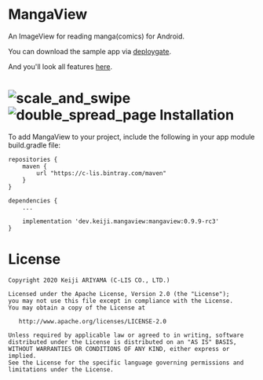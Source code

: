 MangaView
========

An ImageView for reading manga(comics) for Android.

You can download the sample app via [deploygate](https://dply.me/1dakl4).

And you'll look all features [here](https://github.com/keiji/mangaview/blob/gallery/README.md).

![scale_and_swipe](https://github.com/keiji/mangaview/blob/gallery/scale_and_swipe.gif)
![double_spread_page](https://github.com/keiji/mangaview/blob/gallery/double_spread_page.gif)
Installation
========
To add MangaView to your project, include the following in your app module build.gradle file:

```
repositories {
    maven {
        url "https://c-lis.bintray.com/maven"
    }
}

dependencies {
    ...

    implementation 'dev.keiji.mangaview:mangaview:0.9.9-rc3'
}
```


License
=======

    Copyright 2020 Keiji ARIYAMA (C-LIS CO., LTD.)

    Licensed under the Apache License, Version 2.0 (the "License");
    you may not use this file except in compliance with the License.
    You may obtain a copy of the License at

       http://www.apache.org/licenses/LICENSE-2.0

    Unless required by applicable law or agreed to in writing, software
    distributed under the License is distributed on an "AS IS" BASIS,
    WITHOUT WARRANTIES OR CONDITIONS OF ANY KIND, either express or implied.
    See the License for the specific language governing permissions and
    limitations under the License.

